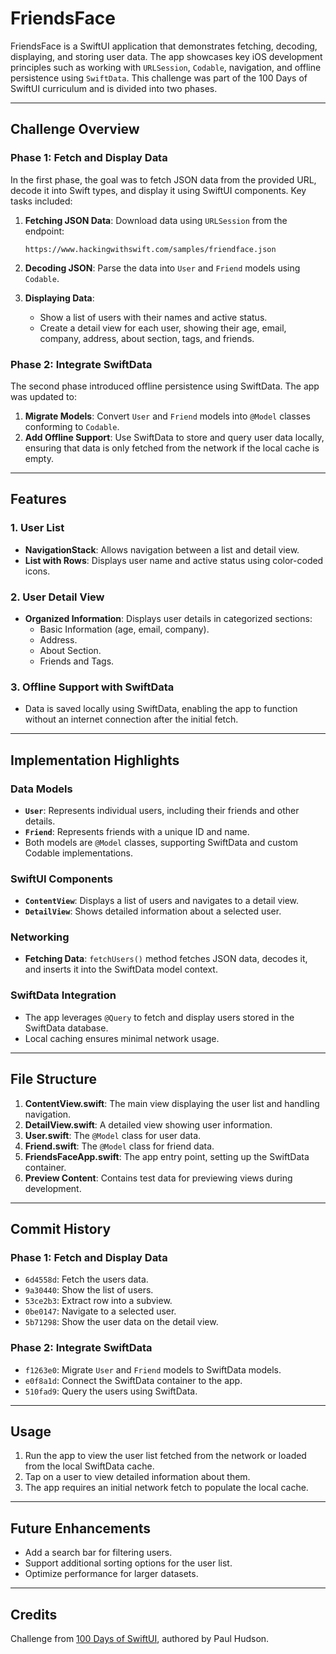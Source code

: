 # FriendsFace

FriendsFace is a SwiftUI application that demonstrates fetching, decoding, displaying, and storing user data. The app showcases key iOS development principles such as working with `URLSession`, `Codable`, navigation, and offline persistence using `SwiftData`. This challenge was part of the 100 Days of SwiftUI curriculum and is divided into two phases.

---

## Challenge Overview

### Phase 1: Fetch and Display Data

In the first phase, the goal was to fetch JSON data from the provided URL, decode it into Swift types, and display it using SwiftUI components. Key tasks included:

1. **Fetching JSON Data**: Download data using `URLSession` from the endpoint:

   ```
   https://www.hackingwithswift.com/samples/friendface.json
   ```

2. **Decoding JSON**: Parse the data into `User` and `Friend` models using `Codable`.
3. **Displaying Data**:
   - Show a list of users with their names and active status.
   - Create a detail view for each user, showing their age, email, company, address, about section, tags, and friends.

### Phase 2: Integrate SwiftData

The second phase introduced offline persistence using SwiftData. The app was updated to:

1. **Migrate Models**: Convert `User` and `Friend` models into `@Model` classes conforming to `Codable`.
2. **Add Offline Support**: Use SwiftData to store and query user data locally, ensuring that data is only fetched from the network if the local cache is empty.

---

## Features

### 1. User List

- **NavigationStack**: Allows navigation between a list and detail view.
- **List with Rows**: Displays user name and active status using color-coded icons.

### 2. User Detail View

- **Organized Information**: Displays user details in categorized sections:
  - Basic Information (age, email, company).
  - Address.
  - About Section.
  - Friends and Tags.

### 3. Offline Support with SwiftData
- Data is saved locally using SwiftData, enabling the app to function without an internet connection after the initial fetch.

---

## Implementation Highlights

### Data Models

- **`User`**: Represents individual users, including their friends and other details.
- **`Friend`**: Represents friends with a unique ID and name.
- Both models are `@Model` classes, supporting SwiftData and custom Codable implementations.

### SwiftUI Components

- **`ContentView`**: Displays a list of users and navigates to a detail view.
- **`DetailView`**: Shows detailed information about a selected user.

### Networking

- **Fetching Data**: `fetchUsers()` method fetches JSON data, decodes it, and inserts it into the SwiftData model context.

### SwiftData Integration

- The app leverages `@Query` to fetch and display users stored in the SwiftData database.
- Local caching ensures minimal network usage.

---

## File Structure

1. **ContentView.swift**: The main view displaying the user list and handling navigation.
2. **DetailView.swift**: A detailed view showing user information.
3. **User.swift**: The `@Model` class for user data.
4. **Friend.swift**: The `@Model` class for friend data.
5. **FriendsFaceApp.swift**: The app entry point, setting up the SwiftData container.
6. **Preview Content**: Contains test data for previewing views during development.

---

## Commit History

### Phase 1: Fetch and Display Data

- `6d4558d`: Fetch the users data.
- `9a30440`: Show the list of users.
- `53ce2b3`: Extract row into a subview.
- `0be0147`: Navigate to a selected user.
- `5b71298`: Show the user data on the detail view.

### Phase 2: Integrate SwiftData

- `f1263e0`: Migrate `User` and `Friend` models to SwiftData models.
- `e0f8a1d`: Connect the SwiftData container to the app.
- `510fad9`: Query the users using SwiftData.

---

## Usage

1. Run the app to view the user list fetched from the network or loaded from the local SwiftData cache.
2. Tap on a user to view detailed information about them.
3. The app requires an initial network fetch to populate the local cache.

---

## Future Enhancements

- Add a search bar for filtering users.
- Support additional sorting options for the user list.
- Optimize performance for larger datasets.

---

## Credits

Challenge from [100 Days of SwiftUI](https://www.hackingwithswift.com/100/swiftui), authored by Paul Hudson.
